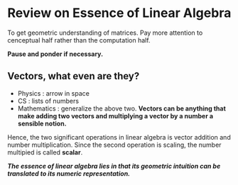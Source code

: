 # Review on Essence of Linear Algebra

To get geometric understanding of matrices.  Pay more attention to cenceptual half rather than the computation half. 

**Pause and ponder if necessary.**

## Vectors, what even are they?

- Physics : arrow in space
- CS : lists of numbers
- Mathematics : generalize the above two. **Vectors can be anything that make adding two vectors and multiplying a vector by a number a sensible notion.**

Hence, the two significant operations in linear algebra is vector addition and number multiplication. Since the second operation is scaling, the number multipied is called **scalar**. 

***The essence of linear algebra lies in that its geometric intuition can be translated to its numeric representation.*** 

